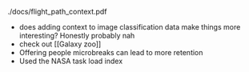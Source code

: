 ./docs/flight_path_context.pdf
 - does adding context to image classification data make things more interesting? Honestly probably nah
 - check out [[Galaxy zoo]]
 - Offering people microbreaks can lead to more retention
 - Used the NASA task load index
